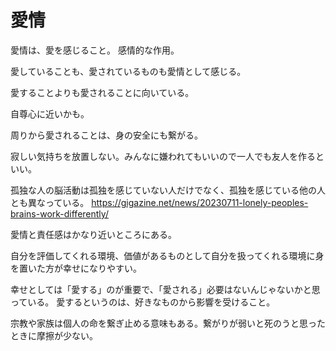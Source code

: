 # 愛情

愛情は、愛を感じること。
感情的な作用。

愛していることも、愛されているものも愛情として感じる。

愛することよりも愛されることに向いている。

自尊心に近いかも。

周りから愛されることは、身の安全にも繋がる。

寂しい気持ちを放置しない。みんなに嫌われてもいいので一人でも友人を作るといい。

孤独な人の脳活動は孤独を感じていない人だけでなく、孤独を感じている他の人とも異なっている。
https://gigazine.net/news/20230711-lonely-peoples-brains-work-differently/

愛情と責任感はかなり近いところにある。

自分を評価してくれる環境、価値があるものとして自分を扱ってくれる環境に身を置いた方が幸せになりやすい。

幸せとしては「愛する」のが重要で、「愛される」必要はないんじゃないかと思っている。
愛するというのは、好きなものから影響を受けること。

宗教や家族は個人の命を繋ぎ止める意味もある。繋がりが弱いと死のうと思ったときに摩擦が少ない。
